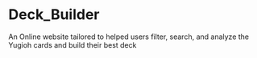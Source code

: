# Deck_Builder
An Online website tailored to helped users filter, search, and analyze the Yugioh cards and build their best deck

